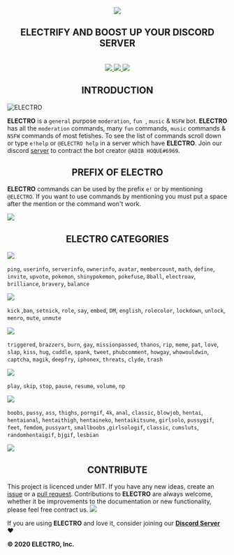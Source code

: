<div align="center">
  <img src="https://cdn.discordapp.com/attachments/656517276832366595/661972761698369536/ELECTRO_WEB_HEADER.png" align="center">
  <h2 align="center">ELECTRIFY AND BOOST UP YOUR DISCORD SERVER</h2> 
  <br>
  <a href="https://discordapp.com/api/oauth2/authorize?client_id=629323586930212884&permissions=2146827775&scope=bot">
    <img src="https://img.shields.io/badge/ADD-BOT-orange.svg?style=for-the-badge">
  </a>
  <a href="https://top.gg/bot/629323586930212884/vote">
    <img src="https://img.shields.io/badge/UPVOTE-BOT-orange.svg?style=for-the-badge">
  </a> 
  <a href="https://discord.gg/kuWVFpR">
    <img src="https://img.shields.io/badge/JOIN-GUILD-orange.svg?style=for-the-badge">
  </a>
  </div> 
  

<h2 align="center">INTRODUCTION</h2>

<img src="https://cdn.discordapp.com/attachments/656517276832366595/656760631474520074/ELECTRO_ELECTRIFY_YOUR_SERVER.gif" alt="ELECTRO" align="center">

**ELECTRO** is a `general` purpose `moderation`, `fun `, `music` & `NSFW` bot. **ELECTRO** has all the `moderation` commands, many `fun` commands, `music` commands & `NSFW` commands of most fetishes. To see the list of commands scroll down or type `e!help` or `@ELECTRO help` in a server which have **ELECTRO**. Join our discord [server](https://discord.gg/kuWVFpR) to contract the bot creator `@ADIB HOQUE#6969`.

<h2 align="center">PREFIX OF ELECTRO</h2> 


**ELECTRO** commands can be used by the prefix `e!` or by mentioning `@ELECTRO`. If you want to use commands by mentioning you must put a space after the mention or the command won't work. 

<img src="https://cdn.discordapp.com/attachments/656517276832366595/682143066689241094/ELECTRODiv.png" aling="center">
  
<h2 align="center">ELECTRO CATEGORIES</h2>
<img src="https://cdn.discordapp.com/attachments/656517276832366595/681510041790185561/ElectroHelp1.png" aling="center"> 

`ping`, `userinfo`, `serverinfo`, `ownerinfo`, `avatar`, `membercount`, `math`, `define`, `invite`, `upvote`, `pokemon`, `shinypokemon`, `pokefuse`, `8ball`, `electroav`, `brilliance`, `bravery`, `balance`

<img src="https://cdn.discordapp.com/attachments/656517276832366595/681510041471156226/ElectroHelp2.png" aling="center">     
 
`kick` ,`ban`, `setnick`, `role`, `say`, `embed`, `DM`, `english`, `rolecolor`, `lockdown`, `unlock`, `menro`, `mute`, `unmute`    

<img src="https://cdn.discordapp.com/attachments/656517276832366595/681510041228279813/ElectroHelp3.png" aling="center">    

`triggered`, `brazzers`, `burn`, `gay`, `missionpassed`, `thanos`, `rip`, `meme`, `pat`, `love`, `slap`, `kiss`, `hug`, `cuddle`, `spank`, `tweet`, `phubcomment`, `howgay`, `whowouldwin`, `captcha`, `magik`, `deepfry`, `iphonex`, `threats`, `clyde`, `trash`   
 
<img src="https://cdn.discordapp.com/attachments/656517276832366595/681510040644878396/ElectroHelp4.png" aling="center">  

`play`, `skip`, `stop`, `pause`, `resume`, `volume`, `np` 

<img src="https://cdn.discordapp.com/attachments/656517276832366595/681510040372379688/ElectroHelp5.png" aling="center">   

`boobs`, `pussy`, `ass`, `thighs`, `porngif`, `4k`, `anal`, `classic`, `blowjob`, `hentai`, `hentaianal`, `hentaithigh`, `hentaineko`, `hentaikitsune`, `girlsolo`, `pussygif`, `feet`, `femdom`, `pussyart`, `smallboobs` ,`girlsologif`, `classic`, `cumsluts`, `randomhentaigif`, `bjgif`, `lesbian` 

<img src="https://cdn.discordapp.com/attachments/656517276832366595/682143066689241094/ELECTRODiv.png" aling="center">
<h2 align="center">CONTRIBUTE</h2> 
 
This project is licenced under MIT. If you have any new ideas, create an [issue](https://github.com/AdibHoque/ELECTRO/issues) or a [pull request](https://github.com/AdibHoque/ELECTRO/pulls). Contributions to **ELECTRO** are always welcome, whether it be improvements to the documentation or new functionality, please feel free contract us.
<img src="https://cdn.discordapp.com/attachments/656517276832366595/682143066689241094/ELECTRODiv.png" aling="center">
 
If you are using **ELECTRO** and love it, consider joining our **[Discord Server](https://discord.gg/kuWVFpR)** :heart:

 
**© 2020 ELECTRO, Inc.**
 
